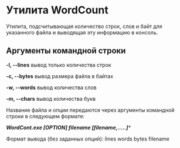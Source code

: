 # Утилита WordCount

Утилита, подсчитывающая количество строк, слов и байт для указанного файла и выводящая эту информацию в консоль. 	

## Аргументы командной строки

**-l, --lines**    вывод только количества строк

**-c, --bytes**    вывод размера файла в байтах

**-w, --words**    вывод количества слов

**-m, --chars**     вывод количества букв


Название файла и опции передаются через аргументы командной строки в следующем формате:

_**WordCont.exe [OPTION] filename [filename,.....]***_

Формат вывода (без заданных опций):
  lines words bytes filename



